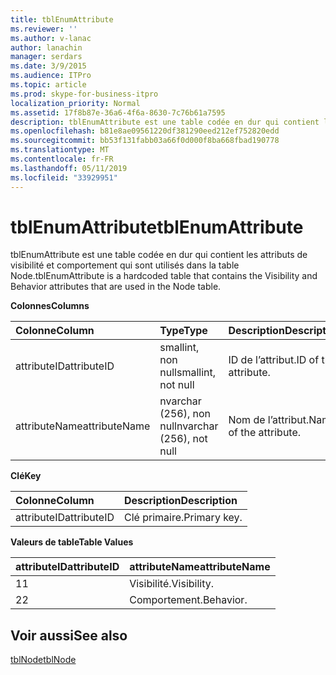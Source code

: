 ```yaml
---
title: tblEnumAttribute
ms.reviewer: ''
ms.author: v-lanac
author: lanachin
manager: serdars
ms.date: 3/9/2015
ms.audience: ITPro
ms.topic: article
ms.prod: skype-for-business-itpro
localization_priority: Normal
ms.assetid: 17f8b87e-36a6-4f6a-8630-7c76b61a7595
description: tblEnumAttribute est une table codée en dur qui contient les attributs de visibilité et comportement qui sont utilisés dans la table Node.
ms.openlocfilehash: b81e8ae09561220df381290eed212ef752820edd
ms.sourcegitcommit: bb53f131fabb03a66f0d000f8ba668fbad190778
ms.translationtype: MT
ms.contentlocale: fr-FR
ms.lasthandoff: 05/11/2019
ms.locfileid: "33929951"
---
```

# <a name="tblenumattribute"></a><span data-ttu-id="11688-103">tblEnumAttribute</span><span class="sxs-lookup"><span data-stu-id="11688-103">tblEnumAttribute</span></span>
 
<span data-ttu-id="11688-104">tblEnumAttribute est une table codée en dur qui contient les attributs de visibilité et comportement qui sont utilisés dans la table Node.</span><span class="sxs-lookup"><span data-stu-id="11688-104">tblEnumAttribute is a hardcoded table that contains the Visibility and Behavior attributes that are used in the Node table.</span></span>
  
<span data-ttu-id="11688-105">**Colonnes**</span><span class="sxs-lookup"><span data-stu-id="11688-105">**Columns**</span></span>

|<span data-ttu-id="11688-106">**Colonne**</span><span class="sxs-lookup"><span data-stu-id="11688-106">**Column**</span></span>|<span data-ttu-id="11688-107">**Type**</span><span class="sxs-lookup"><span data-stu-id="11688-107">**Type**</span></span>|<span data-ttu-id="11688-108">**Description**</span><span class="sxs-lookup"><span data-stu-id="11688-108">**Description**</span></span>|
|:-----|:-----|:-----|
|<span data-ttu-id="11688-109">attributeID</span><span class="sxs-lookup"><span data-stu-id="11688-109">attributeID</span></span>  <br/> |<span data-ttu-id="11688-110">smallint, non null</span><span class="sxs-lookup"><span data-stu-id="11688-110">smallint, not null</span></span>  <br/> |<span data-ttu-id="11688-111">ID de l’attribut.</span><span class="sxs-lookup"><span data-stu-id="11688-111">ID of the attribute.</span></span>  <br/> |
|<span data-ttu-id="11688-112">attributeName</span><span class="sxs-lookup"><span data-stu-id="11688-112">attributeName</span></span>  <br/> |<span data-ttu-id="11688-113">nvarchar (256), non null</span><span class="sxs-lookup"><span data-stu-id="11688-113">nvarchar (256), not null</span></span>  <br/> |<span data-ttu-id="11688-114">Nom de l’attribut.</span><span class="sxs-lookup"><span data-stu-id="11688-114">Name of the attribute.</span></span>  <br/> |
   
<span data-ttu-id="11688-115">**Clé**</span><span class="sxs-lookup"><span data-stu-id="11688-115">**Key**</span></span>

|<span data-ttu-id="11688-116">**Colonne**</span><span class="sxs-lookup"><span data-stu-id="11688-116">**Column**</span></span>|<span data-ttu-id="11688-117">**Description**</span><span class="sxs-lookup"><span data-stu-id="11688-117">**Description**</span></span>|
|:-----|:-----|
|<span data-ttu-id="11688-118">attributeID</span><span class="sxs-lookup"><span data-stu-id="11688-118">attributeID</span></span>  <br/> |<span data-ttu-id="11688-119">Clé primaire.</span><span class="sxs-lookup"><span data-stu-id="11688-119">Primary key.</span></span>  <br/> |
   
<span data-ttu-id="11688-120">**Valeurs de table**</span><span class="sxs-lookup"><span data-stu-id="11688-120">**Table Values**</span></span>

|<span data-ttu-id="11688-121">**attributeID**</span><span class="sxs-lookup"><span data-stu-id="11688-121">**attributeID**</span></span>|<span data-ttu-id="11688-122">**attributeName**</span><span class="sxs-lookup"><span data-stu-id="11688-122">**attributeName**</span></span>|
|:-----|:-----|
|<span data-ttu-id="11688-123">1</span><span class="sxs-lookup"><span data-stu-id="11688-123">1</span></span>  <br/> |<span data-ttu-id="11688-124">Visibilité.</span><span class="sxs-lookup"><span data-stu-id="11688-124">Visibility.</span></span>  <br/> |
|<span data-ttu-id="11688-125">2</span><span class="sxs-lookup"><span data-stu-id="11688-125">2</span></span>  <br/> |<span data-ttu-id="11688-126">Comportement.</span><span class="sxs-lookup"><span data-stu-id="11688-126">Behavior.</span></span>  <br/> |
   
## <a name="see-also"></a><span data-ttu-id="11688-127">Voir aussi</span><span class="sxs-lookup"><span data-stu-id="11688-127">See also</span></span>

[<span data-ttu-id="11688-128">tblNode</span><span class="sxs-lookup"><span data-stu-id="11688-128">tblNode</span></span>](tblnode.md)
